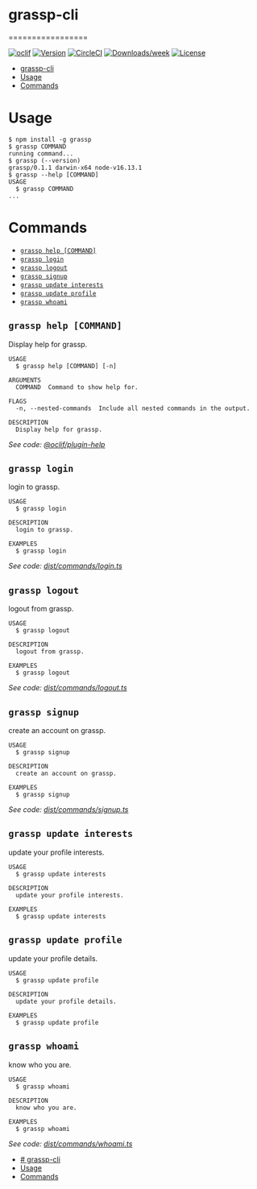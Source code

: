 # grassp-cli
=================

[![oclif](https://img.shields.io/badge/cli-oclif-brightgreen.svg)](https://oclif.io)
[![Version](https://img.shields.io/npm/v/oclif-hello-world.svg)](https://npmjs.org/package/oclif-hello-world)
[![CircleCI](https://circleci.com/gh/oclif/hello-world/tree/main.svg?style=shield)](https://circleci.com/gh/oclif/hello-world/tree/main)
[![Downloads/week](https://img.shields.io/npm/dw/oclif-hello-world.svg)](https://npmjs.org/package/oclif-hello-world)
[![License](https://img.shields.io/npm/l/oclif-hello-world.svg)](https://github.com/oclif/hello-world/blob/main/package.json)

<!-- toc -->
* [grassp-cli](#grassp-cli)
* [Usage](#usage)
* [Commands](#commands)
<!-- tocstop -->
# Usage
<!-- usage -->
```sh-session
$ npm install -g grassp
$ grassp COMMAND
running command...
$ grassp (--version)
grassp/0.1.1 darwin-x64 node-v16.13.1
$ grassp --help [COMMAND]
USAGE
  $ grassp COMMAND
...
```
<!-- usagestop -->
# Commands
<!-- commands -->
* [`grassp help [COMMAND]`](#grassp-help-command)
* [`grassp login`](#grassp-login)
* [`grassp logout`](#grassp-logout)
* [`grassp signup`](#grassp-signup)
* [`grassp update interests`](#grassp-update-interests)
* [`grassp update profile`](#grassp-update-profile)
* [`grassp whoami`](#grassp-whoami)

## `grassp help [COMMAND]`

Display help for grassp.

```
USAGE
  $ grassp help [COMMAND] [-n]

ARGUMENTS
  COMMAND  Command to show help for.

FLAGS
  -n, --nested-commands  Include all nested commands in the output.

DESCRIPTION
  Display help for grassp.
```

_See code: [@oclif/plugin-help](https://github.com/oclif/plugin-help/blob/v5.1.10/src/commands/help.ts)_

## `grassp login`

login to grassp.

```
USAGE
  $ grassp login

DESCRIPTION
  login to grassp.

EXAMPLES
  $ grassp login
```

_See code: [dist/commands/login.ts](https://github.com/sahilpabale/grassp/blob/v0.1.1/dist/commands/login.ts)_

## `grassp logout`

logout from grassp.

```
USAGE
  $ grassp logout

DESCRIPTION
  logout from grassp.

EXAMPLES
  $ grassp logout
```

_See code: [dist/commands/logout.ts](https://github.com/sahilpabale/grassp/blob/v0.1.1/dist/commands/logout.ts)_

## `grassp signup`

create an account on grassp.

```
USAGE
  $ grassp signup

DESCRIPTION
  create an account on grassp.

EXAMPLES
  $ grassp signup
```

_See code: [dist/commands/signup.ts](https://github.com/sahilpabale/grassp/blob/v0.1.1/dist/commands/signup.ts)_

## `grassp update interests`

update your profile interests.

```
USAGE
  $ grassp update interests

DESCRIPTION
  update your profile interests.

EXAMPLES
  $ grassp update interests
```

## `grassp update profile`

update your profile details.

```
USAGE
  $ grassp update profile

DESCRIPTION
  update your profile details.

EXAMPLES
  $ grassp update profile
```

## `grassp whoami`

know who you are.

```
USAGE
  $ grassp whoami

DESCRIPTION
  know who you are.

EXAMPLES
  $ grassp whoami
```

_See code: [dist/commands/whoami.ts](https://github.com/sahilpabale/grassp/blob/v0.1.1/dist/commands/whoami.ts)_
<!-- commandsstop -->
- [# grassp-cli](#-grassp-cli)
- [Usage](#usage)
- [Commands](#commands)
